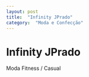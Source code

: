 ```yaml
---
layout: post
title:  "Infinity JPrado"
category:  "Moda e Confecção"
---
```


# Infinity JPrado

Moda Fitness / Casual
